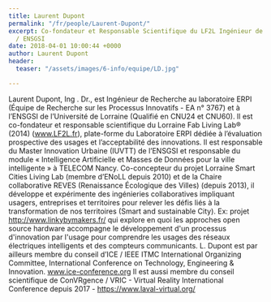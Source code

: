 ```yaml
---
title: Laurent Dupont
permalink: "/fr/people/Laurent-Dupont/"
excerpt: Co-fondateur et Responsable Scientifique du LF2L Ingénieur de Recherche ERPI
  / ENSGSI
date: 2018-04-01 10:00:44 +0000
author: Laurent Dupont
header:
  teaser: "/assets/images/6-info/equipe/LD.jpg"

---
```

Laurent Dupont, Ing . Dr., est Ingénieur de Recherche au laboratoire ERPI (Équipe de Recherche sur les Processus Innovatifs - EA n° 3767) et à l’ENSGSI de l’Université de Lorraine (Qualifié en CNU24 et CNU60). Il est co-fondateur et responsable scientifique du Lorraine Fab Living Lab® (2014) (www.LF2L.fr), plate-forme du Laboratoire ERPI dédiée à l’évaluation prospective des usages et l’acceptabilité des innovations. Il est responsable du Master  Innovation Urbaine (IUVTT) de l’ENSGSI et responsable du module « Intelligence Artificielle et Masses de Données pour la ville intelligente » à TELECOM Nancy. Co-concepteur du projet Lorraine Smart Cities Living Lab (membre d’ENoLL depuis 2010) et de la Chaire collaborative REVES (Renaissance Écologique des Villes) (depuis 2013), il développe et expérimente des ingénieries collaboratives impliquant usagers, entreprises et territoires pour relever les défis liés à la transformation de nos territoires (Smart and sustainable City). Ex: projet http://www.linkybymakers.fr/ qui explore en quoi les approches open source hardware accompagne le développement d'un processus d'innovation par l'usage pour comprendre les usages des réseaux électriques intelligents et des compteurs communicants. L. Dupont est par ailleurs membre du conseil d’ICE / IEEE ITMC International Organizing Committee, International Conference on Technology, Engineering & Innovation. www.ice-conference.org Il est aussi membre du conseil scientifique de ConVRgence / VRIC - Virtual Reality International Conference depuis 2017 - https://www.laval-virtual.org/